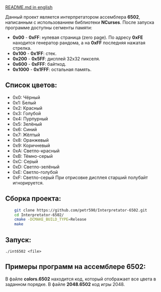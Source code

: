 [README.md in english](https://github.com/petr590/Interpretator-6502/blob/master/README.md)


Данный проект является интерпретатором ассемблера **6502**, написанным с использованием библиотеки **NCurses**.
После запуска программе доступны сегменты памяти:
- **0x00** - **0xFF**: нулевая страница (zero page).
По адресу **0xFE** находится генератор рандома, а на **0xFF** последняя нажатая стрелка.
- **0x100** - **0x1FF**: стек.
- **0x200** - **0x5FF**: дисплей 32x32 пикселя.
- **0x600** - **0xFFF**: байткод.
- **0x1000** - **0x1FFF**: остальная память.

## Список цветов:
- 0x0: Чёрный
- 0x1: Белый
- 0x2: Красный
- 0x3: Голубой
- 0x4: Пурпурный
- 0x5: Зелёный
- 0x6: Синий
- 0x7: Жёлтый
- 0x8: Оранжевый
- 0x9: Коричневый
- 0xA: Светло-красный
- 0xB: Тёмно-серый
- 0xC: Серый
- 0xD: Светло-зелёный
- 0xE: Светло-голубой
- 0xF: Светло-серый
При отрисовке дисплея старший полубайт игнорируется.

## Сборка проекта:
```sh
	git clone https://github.com/petr590/Interpretator-6502.git
	cd Interpretator-6502/
	cmake -DCMAKE_BUILD_TYPE=Release
	make
```

## Запуск:
`./int6502 <file>`

## Примеры программ на ассемблере 6502:
В файле **colors.6502** находится код, который отображает все цвета в заданном порядке.
В файле **2048.6502** код игры 2048.
